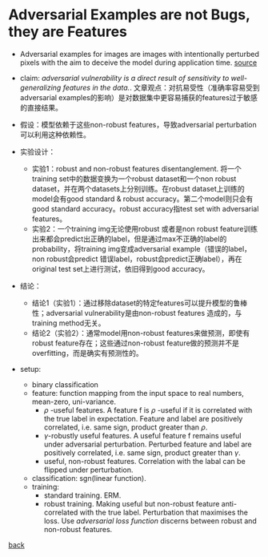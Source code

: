 # Adversarial Examples are not Bugs, they are Features
- Adversarial examples for images are images with intentionally perturbed pixels with the aim to deceive the model during application time. [source](https://christophm.github.io/interpretable-ml-book/adversarial.html#:~:text=is%20very%20educational.-,Adversarial%20examples%20for%20images%20are%20images%20with%20intentionally%20perturbed%20pixels%20with%20the%20aim%20to%20deceive%20the%20model%20during%20application%20time.,-The%20examples%20impressively)
- claim: *adversarial vulnerability is a direct result of sensitivity to well-generalizing features in the data.*. 文章观点：对抗易受性（准确率容易受到adversarial examples的影响）是对数据集中更容易捕获的features过于敏感的直接结果。
- 假设：模型依赖于这些non-robust features，导致adversarial perturbation可以利用这种依赖性。
- 实验设计：
    - 实验1：robust and non-robust features disentanglement. 将一个training set中的数据变换为一个robust dataset和一个non robust dataset，并在两个datasets上分别训练。在robust dataset上训练的model会有good standard & robust accuracy。第二个model则只会有good standard accuracy。robust accuracy指test set with adversarial features。
    - 实验2：一个training img无论使用robust 或者是non robust feature训练出来都会predict出正确的label，但是通过max不正确的label的probability，将training img变成adversarial example（错误的label，non robust会predict 错误label，robust会predict正确label），再在original test set上进行测试，依旧得到good accuracy。 
- 结论：
    - 结论1（实验1）：通过移除dataset的特定features可以提升模型的鲁棒性；adversarial vulnerability是由non-robust features 造成的，与training method无关。
    - 结论2（实验2）：通常model用non-robust features来做预测，即使有robust feature存在；这些通过non-robust feature做的预测并不是overfitting，而是确实有预测性的。

- setup:
    - binary classification
    - feature: function mapping from the input space to real numbers, mean-zero, uni-variance.
        - $\rho$ -useful features. A feature f is $\rho$ -useful if it is correlated with the true label in expectation. Feature and label are positively correlated, i.e. same sign, product greater than $\rho$.
        - $\gamma$-robustly useful features. A useful feature f remains useful under adversarial perturbation. Perturbed feature and label are positively correlated, i.e. same sign, product greater than $\gamma$.
        - useful, non-robust features. Correlation with the labal can be flipped under perturbation.
    - classification: sgn(linear function).
    - training:
        - standard training. ERM.
        - robust training. Making useful but non-robust feature anti-correlated with the true label. Perturbation that maximises the loss. Use *adversarial loss function* discerns between robust and non-robust features.

[back](https://github.com/YHJYH/Machine_Learning/blob/main/projects/Master_Thesis/papers/111.md#content)
